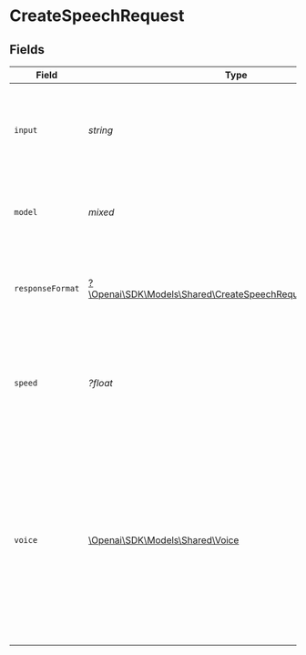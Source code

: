 # CreateSpeechRequest


## Fields

| Field                                                                                                                                                                                                                                    | Type                                                                                                                                                                                                                                     | Required                                                                                                                                                                                                                                 | Description                                                                                                                                                                                                                              |
| ---------------------------------------------------------------------------------------------------------------------------------------------------------------------------------------------------------------------------------------- | ---------------------------------------------------------------------------------------------------------------------------------------------------------------------------------------------------------------------------------------- | ---------------------------------------------------------------------------------------------------------------------------------------------------------------------------------------------------------------------------------------- | ---------------------------------------------------------------------------------------------------------------------------------------------------------------------------------------------------------------------------------------- |
| `input`                                                                                                                                                                                                                                  | *string*                                                                                                                                                                                                                                 | :heavy_check_mark:                                                                                                                                                                                                                       | The text to generate audio for. The maximum length is 4096 characters.                                                                                                                                                                   |
| `model`                                                                                                                                                                                                                                  | *mixed*                                                                                                                                                                                                                                  | :heavy_check_mark:                                                                                                                                                                                                                       | One of the available [TTS models](/docs/models/tts): `tts-1` or `tts-1-hd`<br/>                                                                                                                                                          |
| `responseFormat`                                                                                                                                                                                                                         | [?\Openai\SDK\Models\Shared\CreateSpeechRequestResponseFormat](../../Models/Shared/CreateSpeechRequestResponseFormat.md)                                                                                                                 | :heavy_minus_sign:                                                                                                                                                                                                                       | The format to audio in. Supported formats are `mp3`, `opus`, `aac`, and `flac`.                                                                                                                                                          |
| `speed`                                                                                                                                                                                                                                  | *?float*                                                                                                                                                                                                                                 | :heavy_minus_sign:                                                                                                                                                                                                                       | The speed of the generated audio. Select a value from `0.25` to `4.0`. `1.0` is the default.                                                                                                                                             |
| `voice`                                                                                                                                                                                                                                  | [\Openai\SDK\Models\Shared\Voice](../../Models/Shared/Voice.md)                                                                                                                                                                          | :heavy_check_mark:                                                                                                                                                                                                                       | The voice to use when generating the audio. Supported voices are `alloy`, `echo`, `fable`, `onyx`, `nova`, and `shimmer`. Previews of the voices are available in the [Text to speech guide](/docs/guides/text-to-speech/voice-options). |